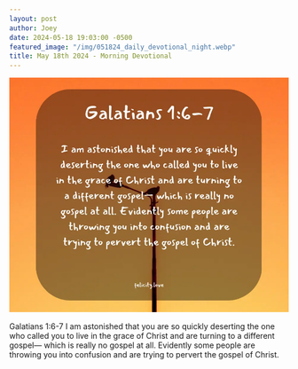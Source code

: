```yaml
---
layout: post
author: Joey
date: 2024-05-18 19:03:00 -0500
featured_image: "/img/051824_daily_devotional_night.webp"
title: May 18th 2024 - Morning Devotional
---
```


[![May 18th 2024 - Morning Devotional](/img/051824_daily_devotional_night.webp)](/img/051824_daily_devotional_night.webp)

Galatians 1:6-7
I am astonished that you are so quickly deserting the one who called you to live in the grace of Christ and are turning to a different gospel— which is really no gospel at all. Evidently some people are throwing you into confusion and are trying to pervert the gospel of Christ.